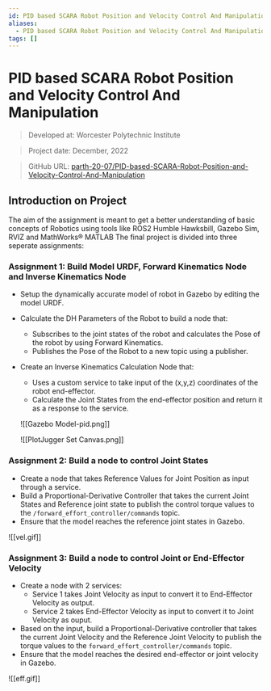 ```yaml
---
id: PID based SCARA Robot Position and Velocity Control And Manipulation
aliases:
  - PID based SCARA Robot Position and Velocity Control And Manipulation
tags: []
---
```


# PID based SCARA Robot Position and Velocity Control And Manipulation

> Developed at: Worcester Polytechnic Institute

> Project date: December, 2022

> GitHub URL: [parth-20-07/PID-based-SCARA-Robot-Position-and-Velocity-Control-And-Manipulation](https://github.com/parth-20-07/PID-based-SCARA-Robot-Position-and-Velocity-Control-And-Manipulation) 

## Introduction on Project

The aim of the assignment is meant to get a better understanding of basic concepts of Robotics using tools like ROS2 Humble Hawksbill, Gazebo Sim, RVIZ and MathWorks® MATLAB The final project is divided into three seperate assignments:

### Assignment 1: Build Model URDF, Forward Kinematics Node and Inverse Kinematics Node

- Setup the dynamically accurate model of robot in Gazebo by editing the model URDF.
- Calculate the DH Parameters of the Robot to build a node that:
    - Subscribes to the joint states of the robot and calculates the Pose of the robot by using Forward Kinematics.
    - Publishes the Pose of the Robot to a new topic using a publisher.
- Create an Inverse Kinematics Calculation Node that:
    - Uses a custom service to take input of the (x,y,z) coordinates of the robot end-effector.
    - Calculate the Joint States from the end-effector position and return it as a response to the service.

    ![[Gazebo Model-pid.png]]

    ![[PlotJugger Set Canvas.png]]

### Assignment 2: Build a node to control Joint States

- Create a node that takes Reference Values for Joint Position as input through a service.
- Build a Proportional-Derivative Controller that takes the current Joint States and Reference joint state to publish the control torque values to the `/forward_effort_controller/commands` topic.
- Ensure that the model reaches the reference joint states in Gazebo.

![[vel.gif]]

### Assignment 3: Build a node to control Joint or End-Effector Velocity

- Create a node with 2 services:
    - Service 1 takes Joint Velocity as input to convert it to End-Effector Velocity as output.
    - Service 2 takes End-Effector Velocity as input to convert it to Joint Velocity as ouput.
- Based on the input, build a Proportional-Derivative controller that takes the current Joint Velocity and the Reference Joint Velocity to publish the torque values to the `forward_effort_controller/commands` topic.
- Ensure that the model reaches the desired end-effector or joint velocity in Gazebo.

![[eff.gif]]


